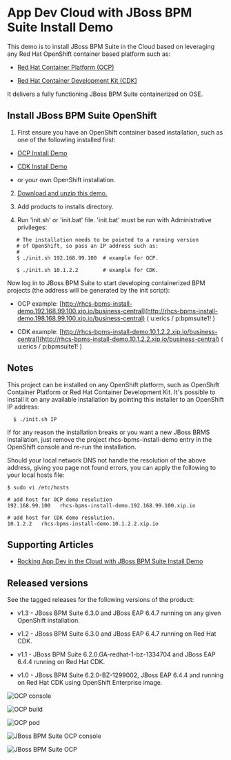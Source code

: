 App Dev Cloud with JBoss BPM Suite Install Demo 
===============================================
This demo is to install JBoss BPM Suite in the Cloud based on leveraging any Red Hat OpenShift container based platform such as:

 - [Red Hat Container Platform (OCP)](https://github.com/redhatdemocentral/ocp-install-demo)
  
 - [Red Hat Container Development Kit (CDK)](https://github.com/redhatdemocentral/cdk-install-demo)

It delivers a fully functioning JBoss BPM Suite containerized on OSE.


Install JBoss BPM Suite OpenShift
---------------------------------
1. First ensure you have an OpenShift container based installation, such as one of the followling installed first:

  - [OCP Install Demo](https://github.com/redhatdemocentral/ocp-install-demo)

  - [CDK Install Demo](https://github.com/redhatdemocentral/cdk-install-demo)

  - or your own OpenShift installation.

2. [Download and unzip this demo.](https://github.com/redhatdemocentral/rhcs-bpms-install-demo/archive/master.zip)

3. Add products to installs directory.

4. Run 'init.sh' or 'init.bat' file. 'init.bat' must be run with Administrative privileges:
```
   # The installation needs to be pointed to a running version
   # of OpenShift, so pass an IP address such as:
   #
   $ ./init.sh 192.168.99.100  # example for OCP.

   $ ./init.sh 10.1.2.2        # example for CDK.
```

Now log in to JBoss BPM Suite to start developing containerized BPM projects (the address will be generated by the init script):

  - OCP example: [http://rhcs-bpms-install-demo.192.168.99.100.xip.io/business-central](http://rhcs-bpms-install-demo.198.168.99.100.xip.io/business-central)  ( u:erics / p:bpmsuite1! )

  - CDK example: [http://rhcs-bpms-install-demo.10.1.2.2.xip.io/business-central](http://rhcs-bpms-install-demo.10.1.2.2.xip.io/business-central)  ( u:erics / p:bpmsuite1! )


Notes
-----
This project can be installed on any OpenShift platform, such as OpenShift Container Platform or Red Hat Container Development Kit.
It's possible to install it on any available installation by pointing this installer to an OpenShift IP address:
```
  $ ./init.sh IP
```

If for any reason the installation breaks or you want a new JBoss BRMS installation, just remove the project rhcs-bpms-install-demo
entry in the OpenShift console and re-run the installation.

Should your local network DNS not handle the resolution of the above address, giving you page not found errors, you can apply the
following to your local hosts file:

```
$ sudo vi /etc/hosts

# add host for OCP demo resulution
192.168.99.100   rhcs-bpms-install-demo.192.168.99.100.xip.io

# add host for CDK demo resolution.
10.1.2.2   rhcs-bpms-install-demo.10.1.2.2.xip.io
```


Supporting Articles
-------------------
- [Rocking App Dev in the Cloud with JBoss BPM Suite Install Demo](http://www.schabell.org/2016/03/rocking-appdev-in-cloud-jboss-bpmsuite-install-demo.html)


Released versions
-----------------
See the tagged releases for the following versions of the product:

- v1.3 - JBoss BPM Suite 6.3.0 and JBoss EAP 6.4.7 running on any given OpenShift installation.

- v1.2 - JBoss BPM Suite 6.3.0 and JBoss EAP 6.4.7 running on Red Hat CDK.

- v1.1 - JBoss BPM Suite 6.2.0.GA-redhat-1-bz-1334704 and JBoss EAP 6.4.4 running on Red Hat CDK.

- v1.0 - JBoss BPM Suite 6.2.0-BZ-1299002, JBoss EAP 6.4.4 and running on Red Hat CDK using OpenShift Enterprise image. 

![OCP console](https://github.com/redhatdemocentral/rhcs-bpms-install-demo/blob/master/docs/demo-images/rhcs-bpms-ocp-console.png?raw=true)

![OCP build](https://github.com/redhatdemocentral/rhcs-bpms-install-demo/blob/master/docs/demo-images/rhcs-bpms-build-ocp.png?raw=true)

![OCP pod](https://github.com/redhatdemocentral/rhcs-bpms-install-demo/blob/master/docs/demo-images/rhcs-bpms-pod-ocp.png?raw=true)

![JBoss BPM Suite OCP console](https://github.com/redhatdemocentral/rhcs-bpms-install-demo/blob/master/docs/demo-images/rhcs-bpms-ocp-console.png?raw=true)

![JBoss BPM Suite OCP](https://github.com/redhatdemocentral/rhcs-bpms-install-demo/blob/master/docs/demo-images/rhcs-bpms-ocp.png?raw=true)


